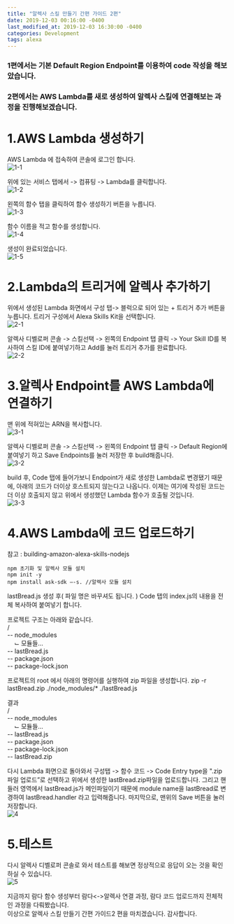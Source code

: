 ```yaml
---
title: "알렉사 스킬 만들기 간편 가이드 2편"
date: 2019-12-03 00:16:00 -0400
last_modified_at: 2019-12-03 16:30:00 -0400
categories: Development
tags: alexa
---
```


### **1편에서는 기본 Default Region Endpoint를 이용하여 code 작성을 해보았습니다.**

### **2편에서는 AWS Lambda를 새로 생성하여 알렉사 스킬에 연결해보는 과정을 진행해보겠습니다.**

# **1.AWS Lambda 생성하기**

AWS Lambda 에 접속하여 콘솔에 로그인 합니다.  
![](/assets/images/alexa-guide2/1-1.png "1-1")

위에 있는 서비스 탭에서 -> 컴퓨팅 -> Lambda를 클릭합니다.  
![](/assets/images/alexa-guide2/1-2.png "1-2")

왼쪽의 함수 탭을 클릭하여 함수 생성하기 버튼을 누릅니다.  
![](/assets/images/alexa-guide2/1-3.png "1-3")

함수 이름을 적고 함수를 생성합니다.  
![](/assets/images/alexa-guide2/1-4.png "1-4")

생성이 완료되었습니다.  
![](/assets/images/alexa-guide2/1-5.png "1-5")

# **2.Lambda의 트리거에 알렉사 추가하기**

위에서 생성된 Lambda 화면에서 구성 탭-> 블럭으로 되어 있는 + 트리거 추가 버튼을 누릅니다. 트리거 구성에서 Alexa Skills Kit을 선택합니다.  
![](/assets/images/alexa-guide2/2-1.png "2-1")

알렉사 디벨로퍼 콘솔 -> 스킬선택 -> 왼쪽의 Endpoint 탭 클릭 -> Your Skill ID를 복사하여 스킬 ID에 붙여넣기하고 Add를 눌러 트리거 추가를 완료합니다.  
![](/assets/images/alexa-guide2/2-2.png "2-2")

# **3.알렉사 Endpoint를 AWS Lambda에 연결하기**

맨 위에 적혀있는 ARN을 복사합니다.  
![](/assets/images/alexa-guide2/3-1.png "3-1")

알렉사 디벨로퍼 콘솔 -> 스킬선택 -> 왼쪽의 Endpoint 탭 클릭 -> Default Region에 붙여넣기 하고 Save Endpoints를 눌러 저장한 후 build해줍니다.  
![](/assets/images/alexa-guide2/3-2.png "3-2")

build 후, Code 탭에 들어가보니 Endpoint가 새로 생성한 Lambda로 변경됐기 때문에, 아래의 코드가 더이상 호스트되지 않는다고 나옵니다.
이제는 여기에 작성된 코드는 더 이상 호출되지 않고 위에서 생성했던 Lambda 함수가 호출될 것입니다.  
![](/assets/images/alexa-guide2/3-3.png "3-3")

# **4.AWS Lambda에 코드 업로드하기**

참고 : building-amazon-alexa-skills-nodejs

```
npm 초기화 및 알렉사 모듈 설치
npm init -y
npm install ask-sdk —-s. //알렉사 모듈 설치
```

lastBread.js 생성 후( 파일 명은 바꾸셔도 됩니다. ) Code 탭의 index.js의 내용을 전체 복사하여 붙여넣기 합니다.

프로젝트 구조는 아래와 같습니다.  
/  
-- node_modules  
&nbsp;&nbsp;&nbsp;&nbsp;⌙ 모듈들...  
-- lastBread.js  
-- package.json  
-- package-lock.json

프로젝트의 root 에서 아래의 명령어를 실행하여 zip 파일을 생성합니다.
zip -r lastBread.zip ./node_modules/\* ./lastBread.js

결과  
/  
-- node_modules  
&nbsp;&nbsp;&nbsp;&nbsp;⌙ 모듈들...  
-- lastBread.js  
-- package.json  
-- package-lock.json  
-- lastBread.zip

다시 Lambda 화면으로 돌아와서 구성탭 -> 함수 코드 -> Code Entry type을 ".zip 파일 업로드”로 선택하고 위에서 생성한 lastBread.zip파일을 업로드합니다. 그리고 핸들러 영역에서 lastBread.js가 메인파일이기 때문에 module name을 lastBread로 변경하여 lastBread.handler 라고 입력해줍니다. 마지막으로, 맨위의 Save 버튼을 눌러 저장합니다.  
![](/assets/images/alexa-guide2/4.png "4")

# **5.테스트**

다시 알렉사 디벨로퍼 콘솔로 와서 테스트를 해보면 정상적으로 응답이 오는 것을 확인하실 수 있습니다.  
![](/assets/images/alexa-guide2/5.png "5")

지금까지 람다 함수 생성부터 람다<->알렉사 연결 과정, 람다 코드 업로드까지 전체적인 과정을 다뤄봤습니다.  
이상으로 알렉사 스킬 만들기 간편 가이드2 편을 마치겠습니다. 감사합니다.
